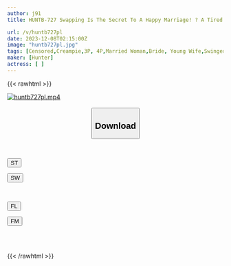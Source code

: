 ```yaml
---
author: j91
title: HUNTB-727 Swapping Is The Secret To A Happy Marriage! ? A Tired Couple Who Have Been Without Sex For A Long Time Are Invited By A Good Friend And Become Addicted To Couple Swapping...

url: /v/huntb727pl
date: 2023-12-08T02:15:00Z
image: "huntb727pl.jpg"
tags: [Censored,Creampie,3P, 4P,Married Woman,Bride, Young Wife,Swingers	 ]
maker: [Hunter]
actress: [ ]
---
```



{{< rawhtml >}}

<div class="video" data-videoid="JWQdzlrBG8hryo">
    <a href="javascript:;">
        <img src="/v/huntb727pl/huntb727pl.jpg" width="WIDTH" height="HEIGHT" alt="huntb727pl.mp4" loading="lazy">
    </a>
</div>

<script type="text/javascript" src="https://j91.asia/asset/on-demand-st.js"></script>

<br>
  <link rel="stylesheet" href="https://j91.asia/asset/bs5.css">
  
  <center>
  <button class="btn btn-primary" type="button" data-bs-toggle="collapse" data-bs-target=".multi-collapse" aria-expanded="false" aria-controls="multiCollapseExample1 multiCollapseExample2"><h2>Download</h2></button></center>
</p>
<div class="row">
  <div class="col">
    <div class="collapse multi-collapse" id="multiCollapseExample1">
      <div class="card card-body">
	      	      <br>
<div class="buttons">  
<p><a href="https://streamtape.to/v/JWQdzlrBG8hryo" target="_blank"><button class="btn-hover color-3"><i class="fa fa-download"></i> ST</button></a></p>
<p><a href="https://flaswish.com/8kefyzkmrecq" target="_blank"><button class="btn-hover color-2"><i class="fa fa-download"></i> SW</button></a></p></div>
    </div>
  </div>
</div>
  <div class="col">
    <div class="collapse multi-collapse" id="multiCollapseExample2">
      <div class="card card-body">
	      <br>
<div class="buttons">
<p><a href="javascript:;" target="_blank"><button class="btn-hover color-9"><i class="fa fa-download"></i> FL</button></a></p>
<p><a href="javascript:;" target="_blank"><button class="btn-hover color-8"><i class="fa fa-download"></i> FM</button></a></p></div>
<br><br>
      </div>
    </div>
  </div>
</div>

{{< /rawhtml >}}
